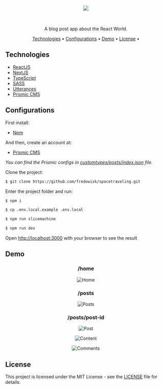 
<br/>
<div align="center">
    <image src="./public/images/logo.svg" />
    <br/><br/><br/>
    <p>A blog post app about the React World.</p>
</div>

<p align="center">
 <a href="#technologies">Technologies</a> •
 <a href="#configurations">Configurations</a> •
 <a href="#demo">Demo</a> •
 <a href="#license">License</a> •
</p>


## Technologies

- [ReactJS](https://reactjs.org/)
- [NextJS](https://nextjs.org/)
- [TypeScript](https://www.typescriptlang.org/)
- [SASS](https://sass-lang.com/)
- [Utterances](https://utteranc.es/)
- [Prismic CMS](https://prismic.io/)

## Configurations

First install:

- [Npm](https://www.npmjs.com/)

And then, create an account at:

- [Prismic CMS](https://prismic.io/)

*You can find the Prismic configs in [customtypes/posts/index.json](customtypes/posts/index.json) file.*

Clone the project:

```bash
$ git clone https://github.com/fredowisk/spacetraveling.git
```

Enter the project folder and run:

```bash
$ npm i

$ cp .env.local.example .env.local

$ npm run slicemachine

$ npm run dev

```

Open [http://localhost:3000](http://localhost:3000) with your browser to see the result

## Demo

<div align="center">

### **/home**
![Home](https://user-images.githubusercontent.com/53921083/233795795-56e4ff5c-de68-4ef6-9ce9-230fc455905d.png)
<br/>

### **/posts**
![Posts](https://user-images.githubusercontent.com/53921083/233795828-0dd1cb01-1cf7-42fe-915f-b28d65e4e130.png)
<br/>

### **/posts/post-id**
![Post](https://user-images.githubusercontent.com/53921083/233796271-745b2db0-a7c2-4c1b-b185-a5071e59f392.png)
<br/>

![Content](https://user-images.githubusercontent.com/53921083/233796298-278a13ce-029f-45ef-9b3b-8456be92e09b.png)
<br/>

![Comments](https://user-images.githubusercontent.com/53921083/233796306-97c48d43-c4e6-4caf-84a4-c5a0f9b67bcf.png)
<br/>

</div>

## License

This project is licensed under the MIT License - see the [LICENSE](LICENSE) file for details.
